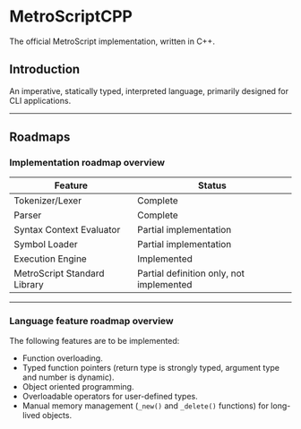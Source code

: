 # MetroScriptCPP

The official MetroScript implementation, written in C++.

## Introduction
An imperative, statically typed, interpreted language, primarily designed for CLI applications.

----

## Roadmaps

### Implementation roadmap overview

| Feature                      | Status                                   |
|------------------------------|------------------------------------------|
| Tokenizer/Lexer              | Complete                                 |
| Parser                       | Complete                                 |
| Syntax Context Evaluator     | Partial implementation                   |
| Symbol Loader                | Partial implementation                   |
| Execution Engine             | Implemented                              |
| MetroScript Standard Library | Partial definition only, not implemented |

---

### Language feature roadmap overview

The following features are to be implemented:

* Function overloading.
* Typed function pointers (return type is strongly typed, argument type and number is dynamic).
* Object oriented programming.
* Overloadable operators for user-defined types.
* Manual memory management (`_new()` and `_delete()` functions) for long-lived objects.